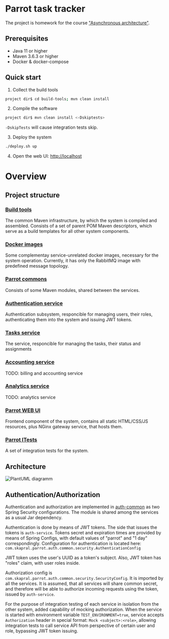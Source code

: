 
# Parrot task tracker

The project is homework for the course ["Asynchronous architecture"](https://education.borshev.com/architecture).

## Prerequisites

- Java 11 or higher
- Maven 3.6.3 or higher
- Docker & docker-compose

## Quick start

1. Collect the build tools

```bash
project dir$ cd build-tools; mvn clean install 
```

2. Compile the software

```bash
project dir$ mvn clean install <-Dskiptests>
```

`-DskipTests` will cause integration tests skip.


3. Deploy the system

```bash
./deploy.sh up
```

4. Open the web UI: [http://localhost](http://localhost)


# Overview

## Project structure

### [Build tools](build-tools)

The common Maven infrastructure, by which the system is compiled and assembled. Consists of a set of parent POM Maven descriptors, which serve as a build templates for all other system components.

### [Docker images](docker-images)

Some complementay service-unrelated docker images, necessary for the system operation. Currently, it has only the RabbitMQ image with predefined message topology.

### [Parrot commons](parrot-commons)

Consists of some Maven modules, shared between the services.

### [Authentication service](parrot-auth)

Authentication subsystem, responcible for managing users, their roles, authenticating them into the system and issuing JWT tokens.

### [Tasks service](parrot-tasks)

The service, responcible for managing the tasks, their status and assignments

### [Accounting service](parrot-accounting)

TODO: billing and accounting service

### [Analytics service](parrot-analytics)

TODO: analytics service

### [Parrot WEB UI](parrot-webui)

Frontend component of the system, contains all static HTML/CSS/JS resources, plus NGinx gateway service, that hosts them.

### [Parrot ITests](parrot-itests)

A set of integration tests for the system.

## Architecture

![PlantUML diagramm](https://www.planttext.com/api/plantuml/img/LL1B2eCm5Dpd5C5zF868oKO4BMt9ejlN6AoeIKcU5M_V14N8QWRcypwLHt2uBZCXeD0wUWVdB1AYxFArHXkasG2eDzWpMXItkhczofA2ftNYWHK_p6lt6vNEeimJ6S5FFj5b6bVAhWOJXqWT1kOTHvMsj8bdqTx3eDdRsKcxkE-J2z78xd6it8NAupxAUhiPLiOhQie2uIVA4yM9OGAdHPwNCIql9YxMNenKslJXbNy0)

## Authentication/Authorization

Authentication and authorization are implemented in [auth-common](parrot-commons/auth-common) as two Spring Security configurations.
The module is shared among the services as a usual Jar dependency.

Authentication is done by means of JWT tokens. The side that issues the tokens is `auth-service`. Tokens secret and expiration times are provided
by means of Spring Configs, with default values of "parrot" and "1 day" correspondingly. Configuration for authentication is located
here: `com.skapral.parrot.auth.common.security.AuthenticationConfig`

JWT token uses the user's UUID as a token's subject. Also, JWT token has "roles" claim, with user roles inside.

Authorization config is `com.skapral.parrot.auth.common.security.SecurityConfig`. It is imported by all the services. It is
assumed, that all services will share common secret, and therefore will be able to authorize incoming requests using the token, issued by `auth-service`.
 
For the purpose of integration testing of each service in isolation from the other system, added capability of mocking authorization. When the service is 
started with environment variable `TEST_ENVIRONMENT=true`, service accepts `Authorization` header in special format: `Mock <subject>:<role>`, allowing integration
tests to call service API from perspective of certain user and role, bypassing JWT token issuing. 
